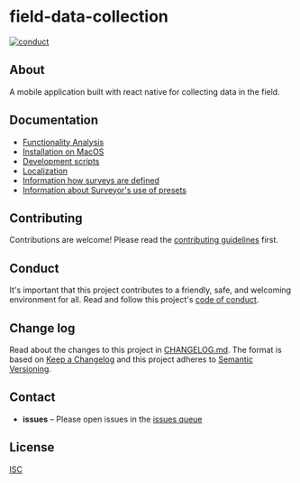 # field-data-collection

[![conduct][conduct]][conduct-url]

[conduct]: https://img.shields.io/badge/code%20of%20conduct-contributor%20covenant-green.svg?style=flat-square
[conduct-url]: CONDUCT.md

## About

A mobile application built with react native for collecting data in the field.

## Documentation

- [Functionality Analysis](docs/functionality-analysis.md)
- [Installation on MacOS](docs/install-macos.md)
- [Development scripts](docs/dev-scripts.md)
- [Localization](docs/localization.md)
- [Information how surveys are defined](docs/surveys.md)
- [Information about Surveyor's use of presets](docs/presets.md)

## Contributing

Contributions are welcome! Please read the [contributing guidelines](CONTRIBUTING.md) first.

## Conduct

It's important that this project contributes to a friendly, safe, and welcoming environment for all. Read and follow this project's [code of conduct](CONDUCT.md).

## Change log

Read about the changes to this project in [CHANGELOG.md](CHANGELOG.md). The format is based on [Keep a Changelog](http://keepachangelog.com/) and this project adheres to [Semantic Versioning](http://semver.org/).

## Contact

- **issues** – Please open issues in the [issues queue](https://github.com/osmlab/field-data-collection/issues)

## License

[ISC](LICENSE.md)
